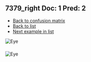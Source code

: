 ## 7379_right Doc: 1 Pred: 2
- [Back to confusion matrix](https://github.com/juliandewit/kaggle_retinopathy/blob/master/matrix.md)
- [Back to list](https://github.com/juliandewit/kaggle_retinopathy/blob/master/lists/12/list.md)
- [Next example in list](https://github.com/juliandewit/kaggle_retinopathy/blob/master/lists/12/74/7411_right.md)

![Eye](https://retinopaty.blob.core.windows.net/size1024/7379_right_1.jpeg)

### 

![Eye]()
